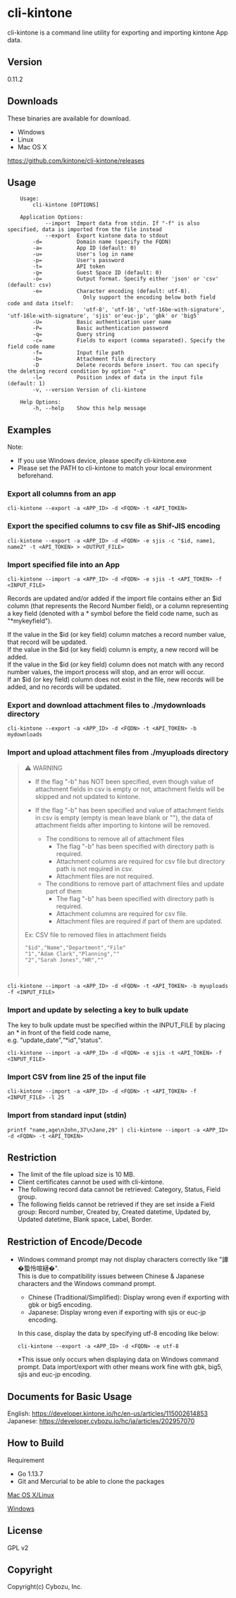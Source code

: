 cli-kintone
==========

cli-kintone is a command line utility for exporting and importing kintone App data.

## Version

0.11.2

## Downloads

These binaries are available for download.

- Windows
- Linux
- Mac OS X

https://github.com/kintone/cli-kintone/releases

## Usage
```text
    Usage:
        cli-kintone [OPTIONS]

    Application Options:
            --import  Import data from stdin. If "-f" is also specified, data is imported from the file instead
            --export  Export kintone data to stdout
        -d=           Domain name (specify the FQDN)
        -a=           App ID (default: 0)
        -u=           User's log in name
        -p=           User's password
        -t=           API token
        -g=           Guest Space ID (default: 0)
        -o=           Output format. Specify either 'json' or 'csv' (default: csv)
        -e=           Character encoding (default: utf-8).
                        Only support the encoding below both field code and data itself:  
                        'utf-8', 'utf-16', 'utf-16be-with-signature', 'utf-16le-with-signature', 'sjis' or'euc-jp', 'gbk' or 'big5'
        -U=           Basic authentication user name
        -P=           Basic authentication password
        -q=           Query string
        -c=           Fields to export (comma separated). Specify the field code name
        -f=           Input file path
        -b=           Attachment file directory
        -D            Delete records before insert. You can specify the deleting record condition by option "-q"
        -l=           Position index of data in the input file (default: 1)
        -v, --version Version of cli-kintone

    Help Options:
        -h, --help    Show this help message
```
## Examples
Note: 
* If you use Windows device, please specify cli-kintone.exe
* Please set the PATH to cli-kintone to match your local environment beforehand.

### Export all columns from an app
```
cli-kintone --export -a <APP_ID> -d <FQDN> -t <API_TOKEN>
```
### Export the specified columns to csv file as Shif-JIS encoding
```
cli-kintone --export -a <APP_ID> -d <FQDN> -e sjis -c "$id, name1, name2" -t <API_TOKEN> > <OUTPUT_FILE>
```
### Import specified file into an App
```
cli-kintone --import -a <APP_ID> -d <FQDN> -e sjis -t <API_TOKEN> -f <INPUT_FILE>
```
Records are updated and/or added if the import file contains either an $id column (that represents the Record Number field), or a column representing a key field (denoted with a * symbol before the field code name, such as "\*mykeyfield").  

If the value in the $id (or key field) column matches a record number value, that record will be updated.  
If the value in the $id (or key field) column is empty, a new record will be added.  
If the value in the $id (or key field) column does not match with any record number values, the import process will stop, and an error will occur.  
If an $id (or key field) column does not exist in the file, new records will be added, and no records will be updated.

### Export and download attachment files to ./mydownloads directory
```
cli-kintone --export -a <APP_ID> -d <FQDN> -t <API_TOKEN> -b mydownloads
```
### Import and upload attachment files from ./myuploads directory
> :warning: WARNING
>- If the flag "-b" has NOT been specified, even though value of attachment fields in csv is empty or not, attachment fields will be skipped and not updated to kintone.
>
>- If the flag "-b" has been specified and value of attachment fields in csv is empty (empty is mean leave blank or ""), the data of attachment fields after importing to kintone will be removed.
>   - The conditions to remove all of attachment files
>       - The flag "-b" has been specified with directory path is required.
>       - Attachment columns are required for csv file but directory path is not required in csv.
>       - Attachment files are not required.
>   - The conditions to remove part of attachment files and update part of them
>       - The flag "-b" has been specified with directory path is required.
>       - Attachment columns are required for csv file.
>       - Attachment files are required if part of them are updated.
>
>Ex: CSV file to removed files in attachment fields
>```
>"$id","Name","Department","File"
>"1","Adam Clark","Planning",""
>"2","Sarah Jones","HR",""
>```
>&nbsp;

```
cli-kintone --import -a <APP_ID> -d <FQDN> -t <API_TOKEN> -b myuploads -f <INPUT_FILE>
```
### Import and update by selecting a key to bulk update
The key to bulk update must be specified within the INPUT_FILE by placing an * in front of the field code name,  
e.g. “update_date",“*id",“status".

```
cli-kintone --import -a <APP_ID> -d <FQDN> -e sjis -t <API_TOKEN> -f <INPUT_FILE>
```
### Import CSV from line 25 of the input file
```
cli-kintone --import -a <APP_ID> -d <FQDN> -t <API_TOKEN> -f <INPUT_FILE> -l 25
```
### Import from standard input (stdin)
```
printf "name,age\nJohn,37\nJane,29" | cli-kintone --import -a <APP_ID> -d <FQDN> -t <API_TOKEN>
```

## Restriction
* The limit of the file upload size is 10 MB.
* Client certificates cannot be used with cli-kintone.
* The following record data cannot be retrieved: Category, Status, Field group.
* The following fields cannot be retrieved if they are set inside a Field group: Record number, Created by, Created datetime, Updated by, Updated datetime, Blank space, Label, Border.

## Restriction of Encode/Decode
* Windows command prompt may not display characters correctly like "譁�蟄怜喧縺�".  
  This is due to compatibility issues between Chinese & Japanese characters and the Windows command prompt.
  * Chinese (Traditional/Simplified): Display wrong even if exporting with gbk or big5 encoding.
  * Japanese: Display wrong even if exporting with sjis or euc-jp encoding.
  
  In this case, display the data by specifying utf-8 encoding like below:
  ```
  cli-kintone --export -a <APP_ID> -d <FQDN> -e utf-8
  ```
  *This issue only occurs when displaying data on Windows command prompt. Data import/export with other means work fine with gbk, big5, sjis and euc-jp encoding.

## Documents for Basic Usage
English: https://developer.kintone.io/hc/en-us/articles/115002614853  
Japanese: https://developer.cybozu.io/hc/ja/articles/202957070

## How to Build

Requirement

- Go 1.13.7
- Git and Mercurial to be able to clone the packages

[Mac OS X/Linux](./docs/BuildForMacLinux.md)

[Windows](./docs/BuildForWindows.md)

## License

GPL v2

## Copyright

Copyright(c) Cybozu, Inc.
